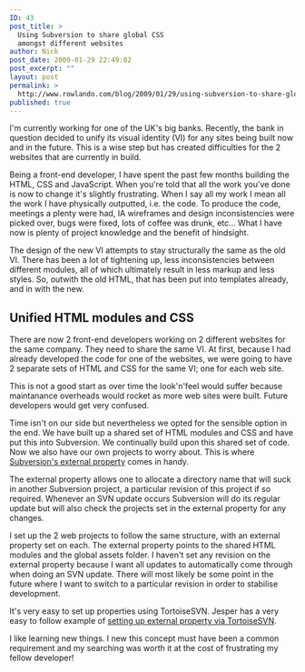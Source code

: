 ```yaml
---
ID: 43
post_title: >
  Using Subversion to share global CSS
  amongst different websites
author: Nick
post_date: 2009-01-29 22:49:02
post_excerpt: ""
layout: post
permalink: >
  http://www.rowlando.com/blog/2009/01/29/using-subversion-to-share-global-css-amongst-different-websites/
published: true
---
```

I'm currently working for one of the UK's big banks. Recently, the bank in question decided to unify its visual identity (VI) for any sites being built now and in the future. This is a wise step but has created difficulties for the 2 websites that are currently in build.

Being a front-end developer, I have spent the past few months building the HTML, CSS and JavaScript. When you're told that all the work you've done is now to change it's slightly frustrating. When I say all my work I mean all the work I have physically outputted, i.e. the code. To produce the code, meetings a plenty were had, IA wireframes and design inconsistencies were picked over, bugs were fixed, lots of coffee was drunk, etc... What I have now is plenty of project knowledge and the benefit of hindsight.

The design of the new VI attempts to stay structurally the same as the old VI. There has been a lot of tightening up, less inconsistencies between different modules, all of which ultimately result in less markup and less styles. So, outwith the old HTML, that has been put into templates already, and in with the new.
<h2>Unified HTML modules and CSS</h2>
There are now 2 front-end developers working on 2 different websites for the same company. They need to share the same VI. At first, because I had already developed the code for one of the websites, we were going to have 2 separate sets of HTML and CSS for the same VI; one for each web site.

This is not a good start as over time the look'n'feel would suffer because maintanance overheads would rocket as more web sites were built. Future developers would get very confused.

Time isn't on our side but nevertheless we opted for the sensible option in the end. We have built up a shared set of HTML modules and CSS and have put this into Subversion. We continually build upon this shared set of code. Now we also have our own projects to worry about. This is where <a href="http://svnbook.red-bean.com/en/1.5/svn-book.html#svn.advanced.externals">Subversion's external property</a> comes in handy.

The external property allows one to allocate a directory name that will suck in another Subversion project, a particular revision of this project if so required. Whenever an SVN update occurs Subversion will do its regular update but will also check the projects set in the external property for any changes.

I set up the 2 web projects to follow the same structure, with an external property set on each. The external property points to the shared HTML modules and the global assets folder. I haven't set any revision on the external property because I want all updates to automatically come through when doing an SVN update. There will most likely be some point in the future where I want to switch to a particular revision in order to stabilise development.

It's very easy to set up properties using TortoiseSVN. Jesper has a very easy to follow example of <a href="http://justaddwater.dk/2007/10/23/setting-up-subversion-externals-with-tortoisesvn/">setting up external property via TortoiseSVN</a>.

I like learning new things. I new this concept must have been a common requirement and my searching was worth it at the cost of frustrating my fellow developer!